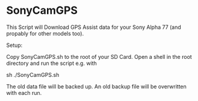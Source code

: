 # SonyCamGPS

This Script will Download GPS Assist data for your Sony Alpha 77 (and propably for other models too).

Setup:

Copy SonyCamGPS.sh to the root of your SD Card.
Open a shell in the root directory and run the script e.g. with

  sh ./SonyCamGPS.sh

The old data file will be backed up. An old backup file will be overwritten with each run.









